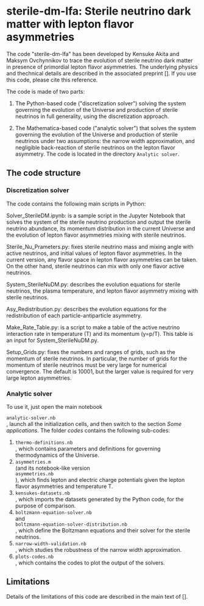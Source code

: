 # sterile-dm-lfa: Sterile neutrino dark matter with lepton flavor asymmetries

The code "sterile-dm-lfa" has been developed by Kensuke Akita and Maksym Ovchynnikov to trace the evolution of sterile neutrino dark matter in presence of primordial lepton flavor asymmetries. The underlying physics and thechnical details are described in the associated preprint []. If you use this code, please cite this reference.

The code is made of two parts:

1. The Python-based code ("discretization solver") solving the system governing the evolution of the Universe and production of sterile neutrinos in full generality, using the discretization approach. 

2. The Mathematica-based code ("analytic solver") that solves the system governing the evolution of the Universe and production of sterile neutrinos under two assumptions: the narrow width approximation, and negligible back-reaction of sterile neutrinos on the lepton flavor asymmetry. The code is located in the directory `Analytic solver`. 

## The code structure

### Discretization solver

The code contains the following main scripts in Python:

Solver_SterileDM.ipynb: is a sample script in the Jupyter Notebook that solves the system of the sterile neutrino production and output the sterile neutrino abundance, its momentum distribution in the current Universe and the evolution of lepton flavor asymmetries mixing with sterile neutrinos.

Sterile_Nu_Prameters.py: fixes sterile neutrino mass and mixing angle with active neutrinos, and initial values of lepton flavor asymmetries. In the current version, any flavor space in lepton flavor asymmetries can be taken. On the other hand, sterile neutrinos can mix with only one flavor active neutrinos. 

System_SterileNuDM.py: describes the evolution equations for sterile neutrinos, the plasma temperature, and lepton flavor asymmetry mixing with sterile neutrinos.

Asy_Redistribution.py: describes the evolution equations for the redistribution of each particle-antiparticle asymmetry.

Make_Rate_Table.py: is a script to make a table of the active neutrino interaction rate in temperature (T) and its momentum (y=p/T). This table is an input for System_SterileNuDM.py.

Setup_Grids.py: fixes the numbers and ranges of grids, such as the momentum of sterile neutrinos. In particular, the number of grids for the momentum of sterile neutrinos must be very large for numerical convergence. The default is 10001, but the larger value is required for very large lepton asymmetries.  

### Analytic solver

To use it, just open the main notebook <dt><code>analytic-solver.nb</code></dt>, launch all the initialization cells, and then switch to the section *Some applications*. The folder *codes* contains the following sub-codes:

1. <dt><code>thermo-definitions.nb</code></dt>, which contains parameters and definitions for governing thermodynamics of the Universe.

2. <dt><code>asymmetries.m</code></dt> (and its notebook-like version <dt><code>asymmetries.nb</code></dt>), which finds lepton and electric charge potentials given the lepton flavor asymmetries and temperature T.

3. <dt><code>kensukes-datasets.nb</code></dt>, which imports the datasets generated by the Python code, for the purpose of comparison.

4. <dt><code>boltzmann-equation-solver.nb</code></dt> and <dt><code>boltzmann-equation-solver-distribution.nb</code></dt>, which define the Boltzmann equations and their solver for the sterile neutrinos. 

5. <dt><code>narrow-width-validation.nb</code></dt>, which studies the robustness of the narrow width approximation.

6. <dt><code>plots-codes.nb</code></dt>, which contains the codes to plot the output of the solvers.


## Limitations

Details of the limitations of this code are described in the main text of [].


